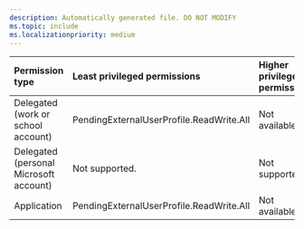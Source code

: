```yaml
---
description: Automatically generated file. DO NOT MODIFY
ms.topic: include
ms.localizationpriority: medium
---
```


|Permission type|Least privileged permissions|Higher privileged permissions|
|:---|:---|:---|
|Delegated (work or school account)|PendingExternalUserProfile.ReadWrite.All|Not available.|
|Delegated (personal Microsoft account)|Not supported.|Not supported.|
|Application|PendingExternalUserProfile.ReadWrite.All|Not available.|


